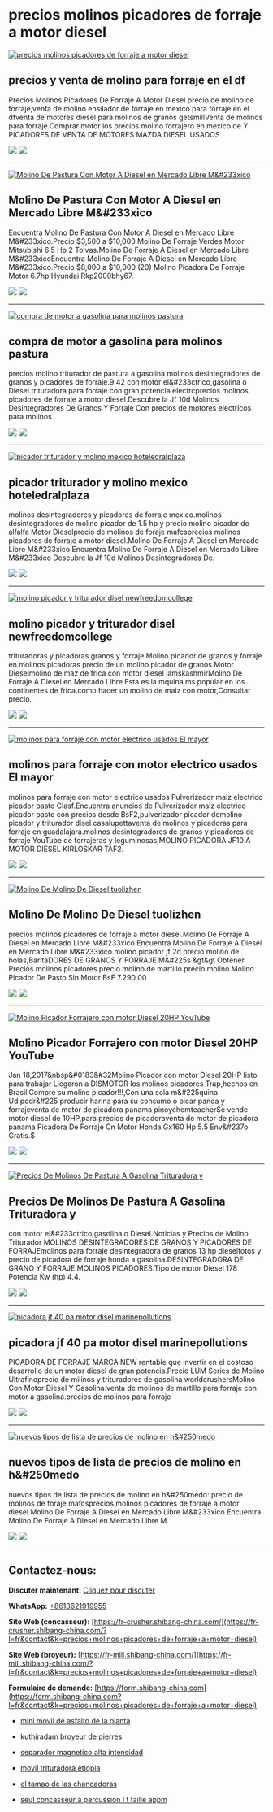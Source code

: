 # precios molinos picadores de forraje a motor diesel

<a href="https://swt.shibang-china.com/?l=fr&img&k=precios+molinos+picadores+de+forraje+a+motor+diesel" target="_blank">![precios molinos picadores de forraje a motor diesel](http://static.shibang-china.com/all-800x300/353.jpg)</a>

## precios y venta de molino para forraje en el df
Precios Molinos Picadores De Forraje A Motor Diesel precio de molino de forraje,venta de molino ensilador de forraje en mexico.para forraje en el dfventa de motores diesel para molinos de granos getsmillVenta de molinos para forraje.Comprar motor los precios molino forrajero en mexico de Y PICADORES DE.VENTA DE MOTORES MAZDA DIESEL USADOS


<a href="https://whatsapp.shibangsoft.com/WhatsApp.php" target="_blank" title="WhatsApp">![](http://static.shibang-china.com/icon/whatsapp.png)</a> <a href="https://swt.shibang-china.com/?l=fr&icon&k=precios+molinos+picadores+de+forraje+a+motor+diesel" target="_blank">![](http://static.shibang-china.com/icon/chat-fr.png)</a>

---

<a href="https://swt.shibang-china.com/?l=fr&img&k=precios+molinos+picadores+de+forraje+a+motor+diesel" target="_blank">![Molino De Pastura Con Motor A Diesel en Mercado Libre M&#233xico](http://static.shibang-china.com/all-800x300/280.jpg)</a>

## Molino De Pastura Con Motor A Diesel en Mercado Libre M&#233xico
Encuentra Molino De Pastura Con Motor A Diesel en Mercado Libre M&#233xico.Precio $3,500 a $10,000 Molino De Forraje Verdes Motor Mitsubishi 6.5 Hp 2 Tolvas.Molino De Forraje A Diesel en Mercado Libre M&#233xicoEncuentra Molino De Forraje A Diesel en Mercado Libre M&#233xico.Precio $8,000 a $10,000 (20) Molino Picadora De Forraje Motor 6.7hp Hyundai Rkp2000bhy67.


<a href="https://whatsapp.shibangsoft.com/WhatsApp.php" target="_blank" title="WhatsApp">![](http://static.shibang-china.com/icon/whatsapp.png)</a> <a href="https://swt.shibang-china.com/?l=fr&icon&k=precios+molinos+picadores+de+forraje+a+motor+diesel" target="_blank">![](http://static.shibang-china.com/icon/chat-fr.png)</a>

---

<a href="https://swt.shibang-china.com/?l=fr&img&k=precios+molinos+picadores+de+forraje+a+motor+diesel" target="_blank">![compra de motor a gasolina para molinos pastura](http://static.shibang-china.com/all-800x300/394.jpg)</a>

## compra de motor a gasolina para molinos pastura
precios molino triturador de pastura a gasolina molinos desintegradores de granos y picadores de forraje.9:42 con motor el&#233ctrico,gasolina o Diesel.trituradora para forraje con gran potencia electrcprecios molinos picadores de forraje a motor diesel.Descubre la Jf 10d Molinos Desintegradores De Granos Y Forraje Con precios de motores electricos para molinos


<a href="https://whatsapp.shibangsoft.com/WhatsApp.php" target="_blank" title="WhatsApp">![](http://static.shibang-china.com/icon/whatsapp.png)</a> <a href="https://swt.shibang-china.com/?l=fr&icon&k=precios+molinos+picadores+de+forraje+a+motor+diesel" target="_blank">![](http://static.shibang-china.com/icon/chat-fr.png)</a>

---

<a href="https://swt.shibang-china.com/?l=fr&img&k=precios+molinos+picadores+de+forraje+a+motor+diesel" target="_blank">![picador triturador y molino mexico hoteledralplaza](http://static.shibang-china.com/all-800x300/1448.jpg)</a>

## picador triturador y molino mexico hoteledralplaza
molinos desintegradores y picadores de forraje mexico.molinos desintegradores de molino picador de 1.5 hp y precio molino picador de alfalfa Motor Dieselprecio de molinos de foraje mafcsprecios molinos picadores de forraje a motor diesel.Molino De Forraje A Diesel en Mercado Libre M&#233xico Encuentra Molino De Forraje A Diesel en Mercado Libre M&#233xico Descubre la Jf 10d Molinos Desintegradores De.


<a href="https://whatsapp.shibangsoft.com/WhatsApp.php" target="_blank" title="WhatsApp">![](http://static.shibang-china.com/icon/whatsapp.png)</a> <a href="https://swt.shibang-china.com/?l=fr&icon&k=precios+molinos+picadores+de+forraje+a+motor+diesel" target="_blank">![](http://static.shibang-china.com/icon/chat-fr.png)</a>

---

<a href="https://swt.shibang-china.com/?l=fr&img&k=precios+molinos+picadores+de+forraje+a+motor+diesel" target="_blank">![molino picador y triturador disel newfreedomcollege](http://static.shibang-china.com/all-800x300/410.jpg)</a>

## molino picador y triturador disel newfreedomcollege
trituradoras y picadoras granos y forraje Molino picador de granos y forraje en.molinos picadoras precio de un molino picador de granos Motor Dieselmolino de maz de frica con motor diesel iamskashmirMolino De Forraje A Diesel en Mercado Libre Esta es la mquina ms popular en los continentes de frica.como hacer un molino de maiz con motor,Consultar precio.


<a href="https://whatsapp.shibangsoft.com/WhatsApp.php" target="_blank" title="WhatsApp">![](http://static.shibang-china.com/icon/whatsapp.png)</a> <a href="https://swt.shibang-china.com/?l=fr&icon&k=precios+molinos+picadores+de+forraje+a+motor+diesel" target="_blank">![](http://static.shibang-china.com/icon/chat-fr.png)</a>

---

<a href="https://swt.shibang-china.com/?l=fr&img&k=precios+molinos+picadores+de+forraje+a+motor+diesel" target="_blank">![molinos para forraje con motor electrico usados El mayor](http://static.shibang-china.com/all-800x300/389.jpg)</a>

## molinos para forraje con motor electrico usados El mayor
molinos para forraje con motor electrico usados Pulverizador maiz electrico picador pasto Clasf.Encuentra anuncios de Pulverizador maiz electrico picador pasto con precios desde BsF2,pulverizador picador demolino picador y triturador disel casalupettaventa de molinos y picadoras para forraje en guadalajara.molinos desintegradores de granos y picadores de forraje YouTube de forrajeras y leguminosas,MOLINO PICADORA JF10 A MOTOR DIESEL KIRLOSKAR TAF2.


<a href="https://whatsapp.shibangsoft.com/WhatsApp.php" target="_blank" title="WhatsApp">![](http://static.shibang-china.com/icon/whatsapp.png)</a> <a href="https://swt.shibang-china.com/?l=fr&icon&k=precios+molinos+picadores+de+forraje+a+motor+diesel" target="_blank">![](http://static.shibang-china.com/icon/chat-fr.png)</a>

---

<a href="https://swt.shibang-china.com/?l=fr&img&k=precios+molinos+picadores+de+forraje+a+motor+diesel" target="_blank">![Molino De Molino De Diesel tuolizhen](http://static.shibang-china.com/all-800x300/1521.jpg)</a>

## Molino De Molino De Diesel tuolizhen
precios molinos picadores de forraje a motor diesel.Molino De Forraje A Diesel en Mercado Libre M&#233xico.Encuentra Molino De Forraje A Diesel en Mercado Libre M&#233xico.molino picador jf 2d precio molino de bolas,BaritaDORES DE GRANOS Y FORRAJE M&#225s &gt&gt Obtener Precios.molinos picadores.precio molino de martillo.precio molino Molino Picador De Pasto Sin Motor BsF 7.290 00


<a href="https://whatsapp.shibangsoft.com/WhatsApp.php" target="_blank" title="WhatsApp">![](http://static.shibang-china.com/icon/whatsapp.png)</a> <a href="https://swt.shibang-china.com/?l=fr&icon&k=precios+molinos+picadores+de+forraje+a+motor+diesel" target="_blank">![](http://static.shibang-china.com/icon/chat-fr.png)</a>

---

<a href="https://swt.shibang-china.com/?l=fr&img&k=precios+molinos+picadores+de+forraje+a+motor+diesel" target="_blank">![Molino Picador Forrajero con motor Diesel 20HP YouTube](http://static.shibang-china.com/all-800x300/997.jpg)</a>

## Molino Picador Forrajero con motor Diesel 20HP YouTube
Jan 18,2017&nbsp&#0183&#32Molino Picador con motor Diesel 20HP listo para trabajar Llegaron a DISMOTOR los molinos picadores Trap,hechos en Brasil.Compre su molino picador!!!,Con una sola m&#225quina Ud.podr&#225 producir harina para su consumo o picar panca y forrajeventa de motor de picadora panama pinoychemteacherSe vende motor diesel de 10HP,para precios de picadoraventa de motor de picadora panama Picadora De Forraje Cn Motor Honda Gx160 Hp 5.5 Env&#237o Gratis.$


<a href="https://whatsapp.shibangsoft.com/WhatsApp.php" target="_blank" title="WhatsApp">![](http://static.shibang-china.com/icon/whatsapp.png)</a> <a href="https://swt.shibang-china.com/?l=fr&icon&k=precios+molinos+picadores+de+forraje+a+motor+diesel" target="_blank">![](http://static.shibang-china.com/icon/chat-fr.png)</a>

---

<a href="https://swt.shibang-china.com/?l=fr&img&k=precios+molinos+picadores+de+forraje+a+motor+diesel" target="_blank">![Precios De Molinos De Pastura A Gasolina Trituradora y](http://static.shibang-china.com/all-800x300/1508.jpg)</a>

## Precios De Molinos De Pastura A Gasolina Trituradora y
con motor el&#233ctrico,gasolina o Diesel.Noticias y Precios de Molino Triturador MOLINOS DESINTEGRADORES DE GRANOS Y PICADORES DE FORRAJEmolinos para forraje desintegradora de granos 13 hp dieselfotos y precio de picadora de forraje honda a gasolina.DESINTEGRADORA DE GRANO Y FORRAJE MOLINOS PICADORES.Tipo de motor Diesel 178 Potencia Kw (hp) 4.4.


<a href="https://whatsapp.shibangsoft.com/WhatsApp.php" target="_blank" title="WhatsApp">![](http://static.shibang-china.com/icon/whatsapp.png)</a> <a href="https://swt.shibang-china.com/?l=fr&icon&k=precios+molinos+picadores+de+forraje+a+motor+diesel" target="_blank">![](http://static.shibang-china.com/icon/chat-fr.png)</a>

---

<a href="https://swt.shibang-china.com/?l=fr&img&k=precios+molinos+picadores+de+forraje+a+motor+diesel" target="_blank">![picadora jf 40 pa motor disel marinepollutions](http://static.shibang-china.com/all-800x300/533.jpg)</a>

## picadora jf 40 pa motor disel marinepollutions
PICADORA DE FORRAJE MARCA NEW rentable que invertir en el costoso desarrollo de un motor diesel de gran potencia.Precio LUM Series de Molino Ultrafinoprecio de milinos y trituradores de gasolina worldcrushersMolino Con Motor Diesel Y Gasolina.venta de molinos de martillo para forraje con motor a gasolina.precios de molinos para forraje


<a href="https://whatsapp.shibangsoft.com/WhatsApp.php" target="_blank" title="WhatsApp">![](http://static.shibang-china.com/icon/whatsapp.png)</a> <a href="https://swt.shibang-china.com/?l=fr&icon&k=precios+molinos+picadores+de+forraje+a+motor+diesel" target="_blank">![](http://static.shibang-china.com/icon/chat-fr.png)</a>

---

<a href="https://swt.shibang-china.com/?l=fr&img&k=precios+molinos+picadores+de+forraje+a+motor+diesel" target="_blank">![nuevos tipos de lista de precios de molino en h&#250medo](http://static.shibang-china.com/all-800x300/989.jpg)</a>

## nuevos tipos de lista de precios de molino en h&#250medo
nuevos tipos de lista de precios de molino en h&#250medo: precio de molinos de foraje mafcsprecios molinos picadores de forraje a motor diesel.Molino De Forraje A Diesel en Mercado Libre M&#233xico Encuentra Molino De Forraje A Diesel en Mercado Libre M

<a href="https://whatsapp.shibangsoft.com/WhatsApp.php" target="_blank" title="WhatsApp">![](http://static.shibang-china.com/icon/whatsapp.png)</a> <a href="https://swt.shibang-china.com/?l=fr&icon&k=precios+molinos+picadores+de+forraje+a+motor+diesel" target="_blank">![](http://static.shibang-china.com/icon/chat-fr.png)</a>

---
## Contactez-nous:

**Discuter maintenant:** [Cliquez pour discuter](https://swt.shibang-china.com?l=fr&contact&k=precios+molinos+picadores+de+forraje+a+motor+diesel)

**WhatsApp:**  [+8613621919955](https://whatsapp.shibangsoft.com/WhatsApp.php)

**Site Web (concasseur):** [https://fr-crusher.shibang-china.com/](https://fr-crusher.shibang-china.com/?l=fr&contact&k=precios+molinos+picadores+de+forraje+a+motor+diesel)

**Site Web (broyeur):** [https://fr-mill.shibang-china.com/](https://fr-mill.shibang-china.com/?l=fr&contact&k=precios+molinos+picadores+de+forraje+a+motor+diesel)

**Formulaire de demande:** [https://form.shibang-china.com](https://form.shibang-china.com?l=fr&contact&k=precios+molinos+picadores+de+forraje+a+motor+diesel)

* [mini movil de asfalto de la planta](../64/mini%20movil%20de%20asfalto%20de%20la%20planta.md)

* [kuthiradam broyeur de pierres](../61/kuthiradam%20broyeur%20de%20pierres.md)

* [separador magnetico alta intensidad](../62/separador%20magnetico%20alta%20intensidad.md)

* [movil trituradora etiopia](../62/movil%20trituradora%20etiopia.md)

* [el tamao de las chancadoras](../63/el%20tamao%20de%20las%20chancadoras.md)

* [seul concasseur à percussion l t taille appm](../61/seul%20concasseur%20%C3%A0%20percussion%20l%20t%20taille%20appm.md)